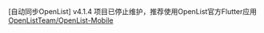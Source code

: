 [自动同步OpenList] v4.1.4
项目已停止维护，推荐使用OpenList官方Flutter应用[OpenListTeam/OpenList-Mobile](https://github.com/OpenListTeam/OpenList-Mobile/)
